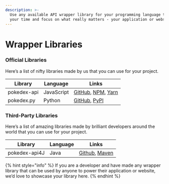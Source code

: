 ```yaml
---
description: >-
  Use any available API wrapper library for your programming language to save
  your time and focus on what really matters - your application or website.
---
```


# Wrapper Libraries

### Official Libraries <a href="#official-libraries" id="official-libraries"></a>

Here’s a list of nifty libraries made by us that you can use for your project.

| Library     | Language   | Links                                                                                                                                                     |
| ----------- | ---------- | --------------------------------------------------------------------------------------------------------------------------------------------------------- |
| pokedex-api | JavaScript | [GitHub](https://github.com/PokeDevs/node-pokedex-api), [NPM](https://www.npmjs.com/package/pokedex-api), [Yarn](https://yarnpkg.com/package/pokedex-api) |
| pokedex.py  | Python     | [GitHub](https://github.com/PokeDevs/pokedex.py), [PyPI](https://pypi.org/project/pokedex.py/)                                                            |

### Third-Party Libraries <a href="#third-party-libraries" id="third-party-libraries"></a>

Here’s a list of amazing libraries made by brilliant developers around the world that you can use for your project.

| Library       | Language | Links                                                                                                    |
| ------------- | -------- | -------------------------------------------------------------------------------------------------------- |
| pokedex-api4J | Java     | [Github](https://github.com/Minemobs/pokedex-api4J), [Maven](https://jitpack.io/#Minemobs/pokedex-api4J) |

{% hint style="info" %}
If you are a developer and have made any wrapper library that can be used by anyone to power their application or website, we’d love to showcase your library here.
{% endhint %}
